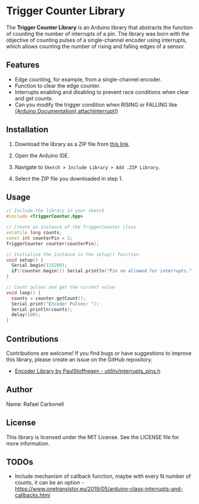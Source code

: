 # Trigger Counter Library

The **Trigger Counter Library** is an Arduino library that abstracts the function of counting the number of interrupts of a pin. The library was born with the objective of counting pulses of a single-channel encoder using interrupts, which allows counting the number of rising and falling edges of a sensor.

## Features

- Edge counting, for example, from a single-channel encoder.
- Function to clear the edge counter.
- Interrupts enabling and disabling to prevent race conditions when clear and get counts.
- Can you modify the trigger condition when RISING or FALLING like [(Arduino Documentation) attachInterrupt()](https://www.arduino.cc/reference/en/language/functions/external-interrupts/attachinterrupt/)

## Installation

1. Download the library as a ZIP file from [this link](https://github.com/racarla96/TriggerCounterLibrary/archive/main.zip).

2. Open the Arduino IDE.

3. Navigate to `Sketch > Include Library > Add .ZIP Library`.

4. Select the ZIP file you downloaded in step 1.

## Usage

```cpp
// Include the library in your sketch
#include <TriggerCounter.hpp>

// Create an instance of the TriggerCounter class
volatile long counts;
const int counterPin = 2;
TriggerCounter counter(counterPin);

// Initialize the instance in the setup() function
void setup() {
  Serial.begin(115200);
  if(!counter.begin()) Serial.println("Pin no allowed for interrupts.");
}

// Count pulses and get the current value
void loop() {
  counts = counter.getCount();
  Serial.print("Encoder Pulses: ");
  Serial.println(counts);
  delay(100);
}
```

## Contributions
Contributions are welcome! If you find bugs or have suggestions to improve this library, please create an issue on the GitHub repository.
- [Encoder Library by PaulStoffregen - utility/interrupts_pins.h](https://github.com/PaulStoffregen/Encoder)

## Author
Name: Rafael Carbonell

## License
This library is licensed under the MIT License. See the LICENSE file for more information.

## TODOs
- Include mechanism of callback function, maybe with every N number of counts, it can be an option - https://www.onetransistor.eu/2019/05/arduino-class-interrupts-and-callbacks.html